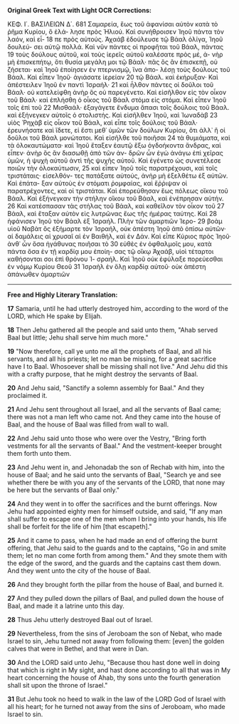 **Original Greek Text with Light OCR Corrections:**

ΚΕΦ. Ι΄. ΒΑΣΙΛΕΙΩΝ Δ΄. 681
Σαμαρεία, ἕως τοῦ ἀφανίσαι αὐτὸν κατὰ τὸ ῥῆμα Κυρίου, ὃ ἐλά-
λησε πρὸς Ἠλιού. Καὶ συνήθροισεν Ἰηοῦ πάντα τὸν λαόν, καὶ εἶ- 18
πε πρὸς αὐτούς. Ἀχαάβ ἐδούλευσε τῷ Βάαλ ὀλίγα, Ἰηοῦ δουλεύ-
σει αὐτῷ πολλά. Καὶ νῦν πάντες οἱ προφῆται τοῦ Βάαλ, πάντας 19
τοὺς δούλους αὐτοῦ, καὶ τοὺς ἱερεῖς αὐτοῦ καλέσατε πρὸς μέ, ἀ-
νὴρ μὴ ἐπισκεπήτῳ, ὅτι θυσία μεγάλη μοι τῷ Βάαλ· πᾶς ὃς ἂν
ἐπισκεπῇ, οὐ ζήσεται· καὶ Ἰηοῦ ἐποίησεν ἐν πτερνισμῷ, ἵνα ἀπο-
λέσῃ τοὺς δούλους τοῦ Βάαλ. Καὶ εἶπεν Ἰηοῦ· ἁγιάσατε ἱερείαν 20
τῷ Βάαλ. καὶ ἐκήρυξαν· Καὶ ἀπέστειλεν Ἰηοῦ ἐν παντὶ Ἰσραήλ· 21
καὶ ἦλθον πάντες οἱ δοῦλοι τοῦ Βάαλ· οὐ κατελείφθη ἀνὴρ ὃς οὐ
παρεγένετο. Καὶ εἰσῆλθον εἰς τὸν οἶκον τοῦ Βάαλ· καὶ ἐπλήσθη ὁ
οἶκος τοῦ Βάαλ στόμα εἰς στόμα. Καὶ εἶπεν Ἰηοῦ τοῖς ἐπὶ τοῦ 22
Μισθαάλ· ἐξαγάγετε ἔνδυμα ἅπασι τοῖς δούλοις τοῦ Βάαλ. καὶ
ἐξήνεγκεν αὐτοῖς ὁ στολιστής. Καὶ εἰσῆλθεν Ἰηοῦ, καὶ Ἰωναδὰβ 23
υἱὸς Ῥηχὰβ εἰς οἶκον τοῦ Βάαλ, καὶ εἶπε τοῖς δούλοις τοῦ Βάαλ·
ἐρευνήσατε καὶ ἴδετε, εἰ ἔστι μεθ᾽ ὑμῶν τῶν δούλων Κυρίου, ὅτι
ἀλλ᾽ ἢ οἱ δοῦλοι τοῦ Βάαλ μονώτατοι. Καὶ εἰσῆλθε τοῦ ποιῆσαι 24
τὰ θυμιάματα, καὶ τὰ ὁλοκαυτώματα· καὶ Ἰηοῦ ἔταξεν ἑαυτῷ ἔξω
ὀγδοήκοντα ἄνδρας, καὶ εἶπεν· ἀνὴρ ὃς ἂν διασωθῇ ἀπὸ τῶν ἀν-
δρῶν ὧν ἐγὼ ἀνάγω ἐπὶ χεῖρας ὑμῶν, ἡ ψυχὴ αὐτοῦ ἀντὶ τῆς
ψυχῆς αὐτοῦ. Καὶ ἐγένετο ὡς συνετέλεσε ποιῶν τὴν ὁλοκαύτωσιν, 25
καὶ εἶπεν Ἰηοῦ τοῖς παρατρέχουσι, καὶ τοῖς τριστάταις· εἰσελθόν-
τες πατάξατε αὐτούς, ἀνὴρ μὴ ἐξελθέτω ἐξ αὐτῶν. Καὶ ἐπάτα-
ξαν αὐτοὺς ἐν στόματι ῥομφαίας, καὶ ἔῤῥιψαν οἱ παρατρέχοντες,
καὶ οἱ τριστάται. Καὶ ἐπορεύθησαν ἕως πόλεως οἴκου τοῦ Βάαλ.
Καὶ ἐξήνεγκαν τὴν στήλην οἴκου τοῦ Βάαλ, καὶ ἐνέπρησαν αὐτήν. 26
Καὶ κατέσπασαν τὰς στήλας τοῦ Βάαλ, καὶ καθεῖλον τὸν οἶκον τοῦ 27
Βάαλ, καὶ ἔταξαν αὐτὸν εἰς λυτρῶνας ἕως τῆς ἡμέρας ταύτης. Καὶ 28
ἠφάνισεν Ἰηοῦ τὸν Βάαλ ἐξ Ἰσραήλ. Πλὴν τῶν ἁμαρτιῶν Ἱερο- 29
βοὰμ υἱοῦ Ναβὰτ ὃς ἐξήμαρτε τὸν Ἰσραήλ, οὐκ ἀπέστη Ἰηοῦ ἀπὸ
ὀπίσω αὐτῶν· αἱ δαμάλεις αἱ χρυσαῖ αἱ ἐν Βαιθήλ, καὶ ἐν Δάν.
Καὶ εἶπε Κύριος πρὸς Ἰηοῦ· ἀνθ᾽ ὧν ὅσα ἠγάθυνας ποιῆσαι τὸ 30
εὐθὲς ἐν ὀφθαλμοῖς μου, κατὰ πάντα ὅσα ἐν τῇ καρδίᾳ μου ἐποίη-
σας τῷ οἴκῳ Ἀχαάβ, υἱοὶ τέταρτοι καθήσονται σοι ἐπὶ θρόνου Ἰ-
σραήλ. Καὶ Ἰηοῦ οὐκ ἐφύλαξε πορεύεσθαι ἐν νόμῳ Κυρίου Θεοῦ 31
Ἰσραὴλ ἐν ὅλῃ καρδίᾳ αὐτοῦ· οὐκ ἀπέστη ἀπάνωθεν ἁμαρτιῶν

---

**Free and Highly Literary Translation:**

**17** Samaria, until he had utterly destroyed him, according to the word of the LORD, which He spake by Elijah.

**18** Then Jehu gathered all the people and said unto them, "Ahab served Baal but little; Jehu shall serve him much more."

**19** "Now therefore, call ye unto me all the prophets of Baal, and all his servants, and all his priests; let no man be missing, for a great sacrifice have I to Baal. Whosoever shall be missing shall not live." And Jehu did this with a crafty purpose, that he might destroy the servants of Baal.

**20** And Jehu said, "Sanctify a solemn assembly for Baal." And they proclaimed it.

**21** And Jehu sent throughout all Israel, and all the servants of Baal came; there was not a man left who came not. And they came into the house of Baal, and the house of Baal was filled from wall to wall.

**22** And Jehu said unto those who were over the Vestry, "Bring forth vestments for all the servants of Baal." And the vestment-keeper brought them forth unto them.

**23** And Jehu went in, and Jehonadab the son of Rechab with him, into the house of Baal; and he said unto the servants of Baal, "Search ye and see whether there be with you any of the servants of the LORD, that none may be here but the servants of Baal only."

**24** And they went in to offer the sacrifices and the burnt offerings. Now Jehu had appointed eighty men for himself outside, and said, "If any man shall suffer to escape one of the men whom I bring into your hands, his life shall be forfeit for the life of him [that escapeth]."

**25** And it came to pass, when he had made an end of offering the burnt offering, that Jehu said to the guards and to the captains, "Go in and smite them; let no man come forth from among them." And they smote them with the edge of the sword, and the guards and the captains cast them down. And they went unto the city of the house of Baal.

**26** And they brought forth the pillar from the house of Baal, and burned it.

**27** And they pulled down the pillars of Baal, and pulled down the house of Baal, and made it a latrine unto this day.

**28** Thus Jehu utterly destroyed Baal out of Israel.

**29** Nevertheless, from the sins of Jeroboam the son of Nebat, who made Israel to sin, Jehu turned not away from following them: [even] the golden calves that were in Bethel, and that were in Dan.

**30** And the LORD said unto Jehu, "Because thou hast done well in doing that which is right in My sight, and hast done according to all that was in My heart concerning the house of Ahab, thy sons unto the fourth generation shall sit upon the throne of Israel."

**31** But Jehu took no heed to walk in the law of the LORD God of Israel with all his heart; for he turned not away from the sins of Jeroboam, who made Israel to sin.
